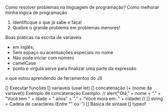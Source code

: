 Como resolver problemas na linguagem de programação?
Como melhorar minha lógica de programação

1. Identificque o que já sabe e faça!
2. Quebre o grande problema em problemas menores!


Boas práticas na escrita de variáveis

- em inglês;
- Sem espaço ou acentuações especiais no nome
- Não pode iniciar com número
- camelCase
- ponto e virgula serve para finalizar uma parte da expressão


o que estou aprendendo de ferramentos do JS

[] Executar funções
[] variaveis (usar let)
[] concatenação (+ (nome da variavel)) Exemplo de concatenação
Exemplo:
// alert("Olá," + nome + "." + "Você tem " + idade + " anos" +  "." + "Você mora em: " + cidade) // 
[] string = Cadeia de caracteres (Entre "" ou '')
[] Básica de sintaxe
[] typeof


